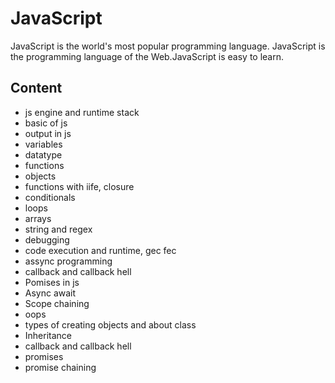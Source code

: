 

# JavaScript

JavaScript is the world's most popular programming language.
JavaScript is the programming language of the Web.JavaScript is easy to learn.


## Content

- js engine and runtime stack
- basic of js
- output in js
- variables
- datatype
- functions
- objects
- functions with iife, closure
- conditionals
- loops
- arrays
- string and regex
- debugging
- code execution and runtime, gec fec
- assync programming
- callback and callback hell
- Pomises in js
- Async await
- Scope chaining
- oops
- types of creating objects and about class
- Inheritance
- callback and callback hell
- promises
- promise chaining
